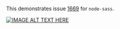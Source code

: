 This demonstrates issue [1669](https://github.com/sass/node-sass/issues/1669) for `node-sass`.

[![IMAGE ALT TEXT HERE](https://img.youtube.com/vi/ZkXe79lOFvk/0.jpg)](https://www.youtube.com/watch?v=ZkXe79lOFvk)
